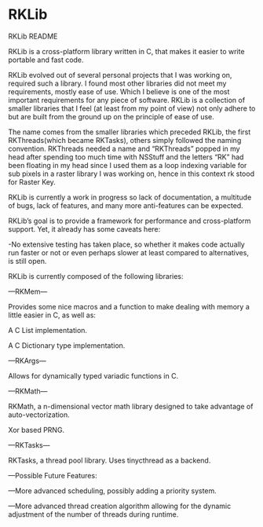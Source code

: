 RKLib
=====
RKLib README

RKLib is a cross-platform library written in C, that makes it easier to write portable and fast code.

RKLib evolved out of several personal projects that I was working on, required such a library. I found most other libraries did not meet my requirements, mostly ease of use. Which I believe is one of the most important requirements for any piece of software. RKLib is a collection of smaller libraries that I feel (at least from my point of view) not only adhere to but are built from the ground up on the principle of ease of use.

The name comes from the smaller libraries which preceded RKLib, the first RKThreads(which became RKTasks), others simply followed the naming convention. RKThreads needed a name and “RKThreads” popped  in my head after spending too much time with NSStuff and the letters “RK” had been floating in my head since I used them as a loop indexing variable for sub pixels in a raster library I was working on, hence in this context rk stood for Raster Key.

RKLib is currently a work in progress so lack of documentation, a multitude of bugs, lack of features, and many more anti-features can be expected.

RKLib’s goal is to provide a framework for performance and cross-platform support. Yet, it already has some caveats here:

-No extensive testing has taken place, so whether it makes code actually run faster or not or even perhaps slower at least compared to alternatives, is still open. 

RKLib is currently composed of the following libraries:

—RKMem—

Provides some nice macros and a function to make dealing with memory a little easier in C, as well as:

A C List implementation.

A C Dictionary type implementation.

—RKArgs—

Allows for dynamically typed variadic functions in C.

—RKMath—

RKMath, a n-dimensional vector math library designed to take advantage of auto-vectorization.

Xor based PRNG.

—RKTasks—

RKTasks, a thread pool library. Uses tinycthread as a backend.

—Possible Future Features:

—More advanced scheduling, possibly adding a priority system.

—More advanced thread creation algorithm allowing for the dynamic adjustment of the number of threads during runtime.
